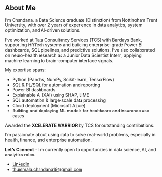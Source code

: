 ## About Me

I’m Chandana, a Data Science graduate (Distinction) from Nottingham Trent University, with over 2 years of experience in data analytics, system optimization, and AI-driven solutions.

I’ve worked at Tata Consultancy Services (TCS) with Barclays Bank, supporting HRTech systems and building enterprise-grade Power BI dashboards, SQL pipelines, and predictive solutions. I’ve also collaborated on neuro-health research as a Junior Data Scientist Intern, applying machine learning to brain-computer interface signals.

My expertise spans:
- Python (Pandas, NumPy, Scikit-learn, TensorFlow)
- SQL & PL/SQL for automation and reporting
- Power BI dashboards
- Explainable AI (XAI) using SHAP, LIME
- SQL automation & large-scale data processing
- Cloud deployment (Microsoft Azure)
- Building and deploying ML models for healthcare and insurance use cases

Awarded the **XCELERATE WARRIOR** by TCS for outstanding contributions.

I’m passionate about using data to solve real-world problems, especially in health, finance, and enterprise automation.

**Let’s Connect** - I’m currently open to opportunities in data science, AI, and analytics roles.

- [LinkedIn](https://www.linkedin.com/in/chandana-thummala)
- thummala.chandana19@gmail.com
